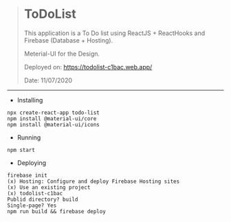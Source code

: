 > # ToDoList
>
> This application is a To Do list using ReactJS + ReactHooks and Firebase (Database + Hosting).
>
> Meterial-UI for the Design.
>
> Deployed on: https://todolist-c1bac.web.app/
>
> Date: 11/07/2020

---

- Installing

```
npx create-react-app todo-list
npm install @material-ui/core
npm install @material-ui/icons
```

- Running

```
npm start
```

- Deploying

```
firebase init
(x) Hosting: Configure and deploy Firebase Hosting sites
(x) Use an existing project
(x) todolist-c1bac
Publid directory? build
Single-page? Yes
npm run build && firebase deploy
```
